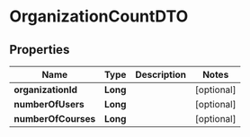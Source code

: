 

# OrganizationCountDTO


## Properties

| Name | Type | Description | Notes |
|------------ | ------------- | ------------- | -------------|
|**organizationId** | **Long** |  |  [optional] |
|**numberOfUsers** | **Long** |  |  [optional] |
|**numberOfCourses** | **Long** |  |  [optional] |



